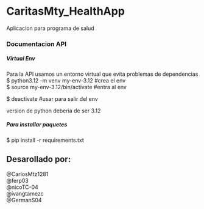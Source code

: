 # CaritasMty_HealthApp
Aplicacion para programa de salud </br>

### Documentacion API

##### Virtual Env

Para la API usamos un entorno virtual que evita problemas de dependencias </br>
$ python3.12 -m venv my-env-3.12 #crea el env </br>
$ source my-env-3.12/bin/activate #entra al env </br>

$ deactivate #usar para salir del env </br>

version de python deberia de ser 3.12 </br>

##### Para installar paquetes </br>

$ pip install -r requirements.txt </br>


## Desarollado por: </br>
@CarlosMtz1281 </br>
@ferp03 </br>
@nicoTC-04 </br>
@ivangtamezc </br>
@GermanS04 </br>
